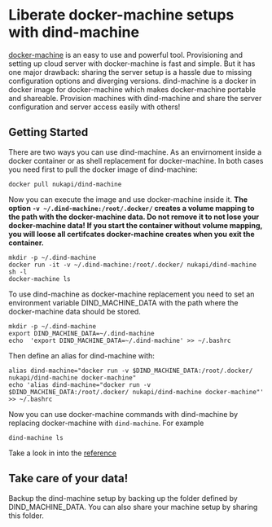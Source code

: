 # Liberate docker-machine setups with dind-machine

[docker-machine](https://github.com/docker/machine) is an easy to use and powerful tool. Provisioning and setting up 
cloud server with docker-machine is fast and simple. But it has one major drawback: sharing the server setup is a 
hassle due to missing configuration options and diverging versions. dind-machine is a docker in docker image 
for docker-machine which makes docker-machine portable and shareable. Provision machines with dind-machine and 
share the server configuration and server access easily with others!

## Getting Started

There are two ways you can use dind-machine. As an envirnoment inside a docker container or as shell
replacement for docker-machine. In both cases you need first to pull the docker image of dind-machine:
```
docker pull nukapi/dind-machine
```  

Now you can execute the image and use docker-machine inside it. **The option `-v ~/.dind-machine:/root/.docker/`
creates a volume mapping to the path with the docker-machine data. Do not remove it to not lose your docker-machine data! 
If you start the container without volume mapping, you will loose all certifcates docker-machine creates when you exit the container.**


```
mkdir -p ~/.dind-machine
docker run -it -v ~/.dind-machine:/root/.docker/ nukapi/dind-machine sh -l
docker-machine ls
```

To use dind-machine as docker-machine replacement you need to set an environment variable
DIND_MACHINE_DATA with the path where the docker-machine data should be stored. 

```
mkdir -p ~/.dind-machine
export DIND_MACHINE_DATA=~/.dind-machine
echo  'export DIND_MACHINE_DATA=~/.dind-machine' >> ~/.bashrc
```  
Then define an alias for dind-machine with:  
```
alias dind-machine="docker run -v $DIND_MACHINE_DATA:/root/.docker/ nukapi/dind-machine docker-machine"
echo 'alias dind-machine="docker run -v $DIND_MACHINE_DATA:/root/.docker/ nukapi/dind-machine docker-machine"' >> ~/.bashrc
```  

Now you can use docker-machine commands with dind-machine by replacing docker-machine with `dind-machine`. 
For example 
```
dind-machine ls
```
Take a look in into the [reference](https://docs.docker.com/machine/reference/)

## Take care of your data!
Backup the dind-machine setup by backing up the folder defined by DIND_MACHINE_DATA. You can also share your machine setup by sharing this folder.
